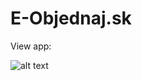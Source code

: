 # E-Objednaj.sk

View app:


![alt text](https://github.com/TonoCH/eobjednaj_android/blob/master/design/images_screenshot/screenshot_0001.jpg "Home page")
